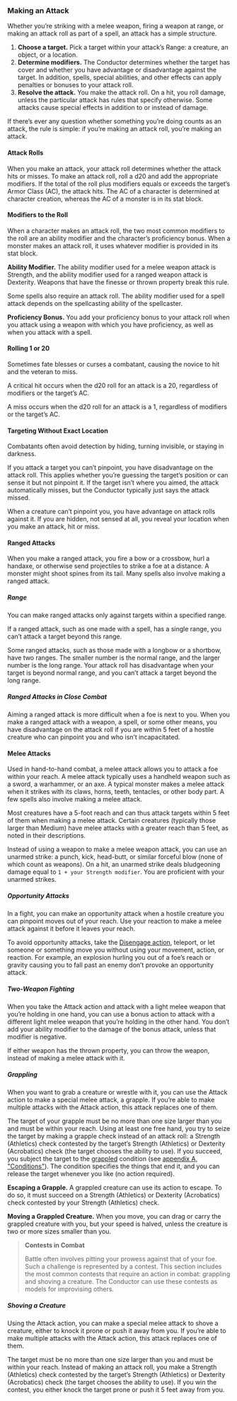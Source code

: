 ### Making an Attack

Whether you’re striking with a melee weapon, firing a weapon at range, or making an attack roll as part of a spell, an attack has a simple structure.

1. **Choose a target.**
   Pick a target within your attack’s Range: a creature, an object, or a location.
2. **Determine modifiers.**
   The Conductor determines whether the target has cover and whether you have advantage or disadvantage against the target.
   In addition, spells, special abilities, and other effects can apply penalties or bonuses to your attack roll.
3. **Resolve the attack.**
   You make the attack roll.
   On a hit, you roll damage, unless the particular attack has rules that specify otherwise.
   Some attacks cause special effects in addition to or instead of damage.

If there’s ever any question whether something you’re doing counts as an attack, the rule is simple: if you’re making an attack roll, you’re making an attack.

#### Attack Rolls

When you make an attack, your attack roll determines whether the attack hits or misses.
To make an attack roll, roll a d20 and add the appropriate modifiers.
If the total of the roll plus modifiers equals or exceeds the target’s Armor Class (AC), the attack hits.
The AC of a character is determined at character creation, whereas the AC of a monster is in its stat block.

#### Modifiers to the Roll

When a character makes an attack roll, the two most common modifiers to the roll are an ability modifier and the character’s proficiency bonus.
When a monster makes an attack roll, it uses whatever modifier is provided in its stat block.

**Ability Modifier.**
The ability modifier used for a melee weapon attack is Strength, and the ability modifier used for a ranged weapon attack is Dexterity.
Weapons that have the finesse or thrown property break this rule.

Some spells also require an attack roll.
The ability modifier used for a spell attack depends on the spellcasting ability of the spellcaster.

**Proficiency Bonus.**
You add your proficiency bonus to your attack roll when you attack using a weapon with which you have proficiency, as well as when you attack with a spell.

#### Rolling 1 or 20

Sometimes fate blesses or curses a combatant, causing the novice to hit and the veteran to miss.

A critical hit occurs when the d20 roll for an attack is a 20, regardless of modifiers or the target’s AC.

A miss occurs when the d20 roll for an attack is a 1, regardless of modifiers or the target’s AC.

#### Targeting Without Exact Location

Combatants often avoid detection by hiding, turning invisible, or staying in darkness.

If you attack a target you can’t pinpoint, you have disadvantage on the attack roll.
This applies whether you’re guessing the target’s position or can sense it but not pinpoint it.
If the target isn’t where you aimed, the attack automatically misses, but the Conductor typically just says the attack missed.

When a creature can’t pinpoint you, you have advantage on attack rolls against it.
If you are hidden, not sensed at all, you reveal your location when you make an attack, hit or miss.

#### Ranged Attacks

When you make a ranged attack, you fire a bow or a crossbow, hurl a handaxe, or otherwise send projectiles to strike a foe at a distance.
A monster might shoot spines from its tail.
Many spells also involve making a ranged attack.

##### Range

You can make ranged attacks only against targets within a specified range.

If a ranged attack, such as one made with a spell, has a single range, you can’t attack a target beyond this range.

Some ranged attacks, such as those made with a longbow or a shortbow, have two ranges.
The smaller number is the normal range, and the larger number is the long range.
Your attack roll has disadvantage when your target is beyond normal range, and you can’t attack a target beyond the long range.

##### Ranged Attacks in Close Combat

Aiming a ranged attack is more difficult when a foe is next to you.
When you make a ranged attack with a weapon, a spell, or some other means, you have disadvantage on the attack roll if you are within 5 feet of a hostile creature who can pinpoint you and who isn’t incapacitated.

#### Melee Attacks

Used in hand-to-hand combat, a melee attack allows you to attack a foe within your reach.
A melee attack typically uses a handheld weapon such as a sword, a warhammer, or an axe.
A typical monster makes a melee attack when it strikes with its claws, horns, teeth, tentacles, or other body part.
A few spells also involve making a melee attack.

Most creatures have a 5-foot reach and can thus attack targets within 5 feet of them when making a melee attack.
Certain creatures (typically those larger than Medium) have melee attacks with a greater reach than 5 feet, as noted in their descriptions.

Instead of using a weapon to make a melee weapon attack, you can use an unarmed strike: a punch, kick, head-butt, or similar forceful blow (none of which count as weapons).
On a hit, an unarmed strike deals bludgeoning damage equal to `1 + your Strength modifier`.
You are proficient with your unarmed strikes.

##### Opportunity Attacks

In a fight, you can make an opportunity attack when a hostile creature you can pinpoint moves out of your reach.
Use your reaction to make a melee attack against it before it leaves your reach.

To avoid opportunity attacks, take the [Disengage action](#Combat_Actions_disengage), teleport, or let someone or something move you without using your movement, action, or reaction.
For example, an explosion hurling you out of a foe’s reach or gravity causing you to fall past an enemy don’t provoke an opportunity attack.

##### Two-Weapon Fighting

When you take the Attack action and attack with a light melee weapon that you’re holding in one hand, you can use a bonus action to attack with a different light melee weapon that you’re holding in the other hand.
You don’t add your ability modifier to the damage of the bonus attack, unless that modifier is negative.

If either weapon has the thrown property, you can throw the weapon, instead of making a melee attack with it.

##### Grappling

When you want to grab a creature or wrestle with it, you can use the Attack action to make a special melee attack, a grapple.
If you’re able to make multiple attacks with the Attack action, this attack replaces one of them.

The target of your grapple must be no more than one size larger than you and must be within your reach.
Using at least one free hand, you try to seize the target by making a grapple check instead of an attack roll: a Strength (Athletics) check contested by the target’s Strength (Athletics) or Dexterity (Acrobatics) check (the target chooses the ability to use).
If you succeed, you subject the target to the [grappled](#Conditions_grappled) condition (see [appendix A, "Conditions"](#Conditions_conditions)).
The condition specifies the things that end it, and you can release the target whenever you like (no action required).

**Escaping a Grapple.**
A grappled creature can use its action to escape.
To do so, it must succeed on a Strength (Athletics) or Dexterity (Acrobatics) check contested by your Strength (Athletics) check.

**Moving a Grappled Creature.**
When you move, you can drag or carry the grappled creature with you, but your speed is halved, unless the creature is two or more sizes smaller than you.

> **Contests in Combat**
>
> Battle often involves pitting your prowess against that of your foe.
> Such a challenge is represented by a contest.
> This section includes the most common contests that require an action in combat: grappling and shoving a creature.
> The Conductor can use these contests as models for improvising others.

##### Shoving a Creature

Using the Attack action, you can make a special melee attack to shove a creature, either to knock it prone or push it away from you.
If you’re able to make multiple attacks with the Attack action, this attack replaces one of them.

The target must be no more than one size larger than you and must be within your reach.
Instead of making an attack roll, you make a Strength (Athletics) check contested by the target’s Strength (Athletics) or Dexterity (Acrobatics) check (the target chooses the ability to use).
If you win the contest, you either knock the target prone or push it 5 feet away from you.

